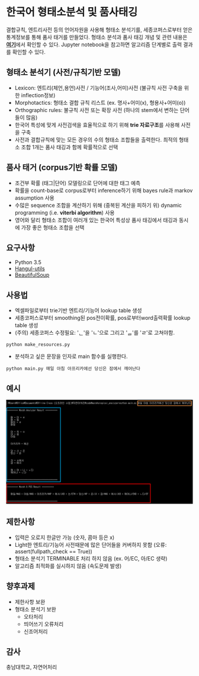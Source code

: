 # 한국어 형태소분석 및 품사태깅
결합규칙, 엔트리사전 등의 언어자원을 사용해 형태소 분석기를, 세종코퍼스로부터 얻은 통계정보를 통해 품사 태거를 만들었다. 형태소 분석과 품사 태깅 개념 및 관련 내용은 [**여기**](https://github.com/gritmind/review-media/blob/master/class/natural-language-processing-chungnam/README.md)에서 확인할 수 있다. Jupyter notebook을 참고하면 알고리즘 단계별로 출력 결과를 확인할 수 있다.

## 형태소 분석기 (사전/규칙기반 모델)
* Lexicon: 엔트리(체언,용언)사전 / 기능어(조사,어미)사전 (불규칙 사전 구축을 위한 inflection정보) 
* Morphotactics: 형태소 결합 규칙 리스트 (ex. 명사+어미(x), 형용사+어미(o))
* Orthographic rules: 불규칙 사전 또는 확장 사전 (하나의 stem에서 변하는 단어들이 많음)
* 한국어 특성에 맞게 사전검색을 효율적으로 하기 위해 **trie 자료구조**를 사용해 사전을 구축
* 사전과 결합규칙에 맞는 모든 경우의 수의 형태소 조합들을 출력한다. 최적의 형태소 조합 1개는 품사 태깅과 함께 확률적으로 선택

## 품사 태거 (corpus기반 확률 모델)
* 조건부 확률 (태그|단어) 모델링으로 단어에 대한 태그 예측
* 확률을 count-base로 corpus로부터 inference하기 위해 bayes rule과 markov assumption 사용
* 수많은 sequence 조합을 계산하기 위해 (중복된 계산을 피하기 위) dynamic programming (i.e. **viterbi algorithm**) 사용
* 영어와 달리 형태소 조합이 여러개 있는 한국어 특성상 품사 태깅에서 태깅과 동시에 가장 좋은 형태소 조합을 선택

## 요구사항
* Python 3.5
* [Hangul-utils](https://github.com/kaniblu/hangul-utils)
* [BeautifulSoup](https://www.crummy.com/software/BeautifulSoup/bs4/doc/)

## 사용법 
* 엑셀파일로부터 trie기반 엔트리/기능어 lookup table 생성
* 세종코퍼스로부터 smoothing된 pos전이확률, pos로부터word출력확률 lookup table 생성 
* (주의) 세종코퍼스 수정필요: 'ᆫ'을 'ㄴ'으로 그리고 'ᆯ'를 'ㄹ'로 고쳐야함.
```
python make_resources.py
```
* 분석하고 싶은 문장을 인자로 main 함수를 실행한다.
```
python main.py 매일 아침 아프리카에선 당신은 잠에서 깨어난다
```

## 예시
![](assets/example.png)

## 제한사항
* 입력은 오로지 한글만 가능 (숫자, 콤마 등은 x)
* Light한 엔트리/기능어 사전때문에 많은 단어들을 커버하지 못함 (오류: assert(fullpath_check == True))
* 형태소 분석기 TERMINABLE 처리 하지 않음 (ex. 어/EC, 아/EC 생략)
* 알고리즘 최적화를 실시하지 않음 (속도문제 발생)

## 향후과제
* 제한사항 보완
* 형태소 분석기 보완
   * 오타처리
   * 띄어쓰기 오류처리
   * 신조어처리

## 감사
충남대학교, 자연어처리



